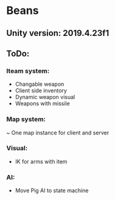 # Beans  

## Unity version: 2019.4.23f1  

## ToDo:  

### Iteam system:  
- Changable weapon
- Client side inventory
- Dynamic weapon visual
- Weapons with missile

### Map system:  
~ One map instance for client and server

### Visual:  
- IK for arms with item

### AI:  
- Move Pig AI to state machine